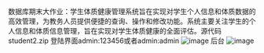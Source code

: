 数据库期末大作业：学生体质健康管理系统旨在实现对学生个人信息和体质数据的高效管理，为教务人员提供便捷的查询、操作和修改功能。系统主要关注学生的个人信息和体质信息管理，旨在实现对学生体质健康的全面评估。源代码student2.zip
登陆界面admin:123456或者admin:admin
![image](https://github.com/1234556789lj/student2/assets/118456270/22cadfb1-f356-4fdd-bcc4-c26546ea63a6)
后台
![image](https://github.com/1234556789lj/student2/assets/118456270/086a9b36-b827-4eb6-81f3-4c7609e8fbb2)
